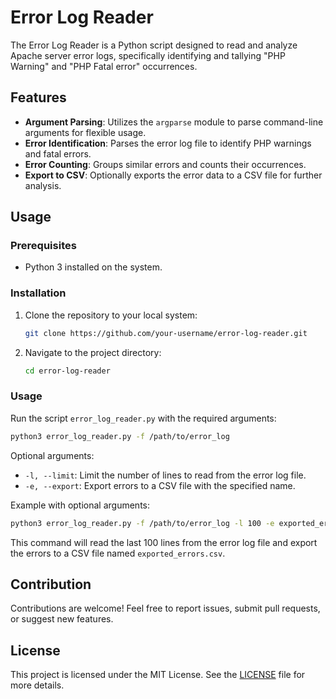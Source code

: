 # Error Log Reader

The Error Log Reader is a Python script designed to read and analyze Apache server error logs, specifically identifying and tallying "PHP Warning" and "PHP Fatal error" occurrences.

## Features

- **Argument Parsing**: Utilizes the `argparse` module to parse command-line arguments for flexible usage.
- **Error Identification**: Parses the error log file to identify PHP warnings and fatal errors.
- **Error Counting**: Groups similar errors and counts their occurrences.
- **Export to CSV**: Optionally exports the error data to a CSV file for further analysis.

## Usage

### Prerequisites

- Python 3 installed on the system.

### Installation

1. Clone the repository to your local system:

    ```bash
    git clone https://github.com/your-username/error-log-reader.git
    ```

2. Navigate to the project directory:

    ```bash
    cd error-log-reader
    ```

### Usage

Run the script `error_log_reader.py` with the required arguments:

```bash
python3 error_log_reader.py -f /path/to/error_log
```

Optional arguments:
- `-l, --limit`: Limit the number of lines to read from the error log file.
- `-e, --export`: Export errors to a CSV file with the specified name.

Example with optional arguments:

```bash
python3 error_log_reader.py -f /path/to/error_log -l 100 -e exported_errors
```

This command will read the last 100 lines from the error log file and export the errors to a CSV file named `exported_errors.csv`.

## Contribution

Contributions are welcome! Feel free to report issues, submit pull requests, or suggest new features.

## License

This project is licensed under the MIT License. See the [LICENSE](LICENSE) file for more details.
